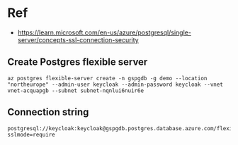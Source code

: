 # Ref
* https://learn.microsoft.com/en-us/azure/postgresql/single-server/concepts-ssl-connection-security

## Create Postgres flexible server
```
az postgres flexible-server create -n gspgdb -g demo --location "northeurope" --admin-user keycloak --admin-password keycloak --vnet vnet-acquapgb --subnet subnet-nqnlui6nuir6e
```

## Connection string
```
postgresql://keycloak:keycloak@gspgdb.postgres.database.azure.com/flexibleserverdb?sslmode=require
```